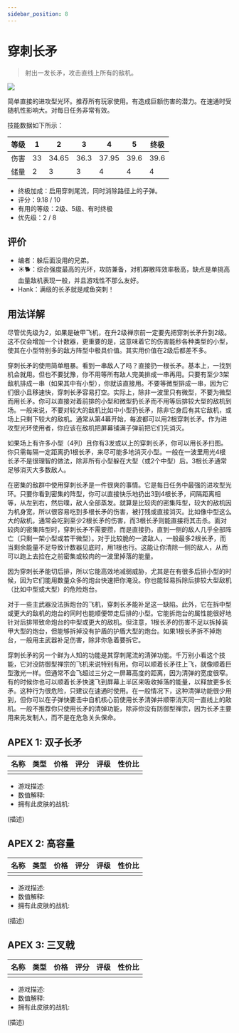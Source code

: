 ```yaml
---
sidebar_position: 8
---
```


# 穿刺长矛

> 射出一发长矛，攻击直线上所有的敌机。

<img src="/terms/vl.png" style={{zoom:1.25}}/>

简单直接的进攻型光环。推荐所有玩家使用。有造成巨额伤害的潜力。在速通时受随机性影响大。对每日任务非常有效。

技能数据如下所示：

| 等级 | 1    | 2     | 3    | 4     | 5    | 终极 |
| ---- | ---- | ----- | ---- | ----- | ---- | ---- |
| 伤害 | 33   | 34.65 | 36.3 | 37.95 | 39.6 | 39.6 |
| 储量 | 2    | 3     | 3    | 4     | 4    | 4    |

- 终极加成：启用穿刺尾流，同时消除路径上的子弹。
- 评分：9.18 / 10
- 有用的等级：2级、5级、有时终极
- 优先级：2 / 8

## 评价

- 编者：躲后面没用的兄弟。
- ☀🐕：综合强度最高的光环，攻防兼备，对机群散阵效率极高，缺点是单挑高血量敌机表现一般，并且游戏性不那么友好。
- Hank：满级的长矛就是咸鱼突刺！

## 用法详解

尽管优先级为2，如果是破甲飞机，在升2级禅宗前一定要先把穿刺长矛升到2级。这不仅会增加一个计数器，更重要的是，这意味着它的伤害能秒各种类型的小型，使其在小型特别多的敌方阵型中极具价值。其实用价值在2级后都差不多。

穿刺长矛的使用简单粗暴。看到一串敌人了吗？直接扔一根长矛。基本上，一找到机会就用。但也不要犹豫，你不用等所有敌人完美排成一串再用。只要有至少3架敌机排成一串（如果其中有小型），你就该直接用。不要等微型排成一串，因为它们很小且移速快，穿刺长矛容易打空。实际上，除非一波里只有微型，不要为微型而用长矛。你可以直接对着前排的小型和微型扔长矛而不用等后排较大型的敌机到场。一般来说，不要对较大的敌机比如中小型扔长矛，除非它身后有其它敌机，或场上只剩下较大的敌机。通常从第4幕开始，每波都可以用2根穿刺长矛。作为进攻型光环使用者，你应该在敌机把屏幕铺满子弹前把它们先消灭。

如果场上有许多小型（4列）且你有3发或以上的穿刺长矛，你可以用长矛扫图。你只需每隔一定距离扔1根长矛，来尽可能多地消灭小型。一般在一波里用光4根长矛不是很理智的做法，除非所有小型躲在大型（或2个中型）后。3根长矛通常足够消灭大多数敌人。

在密集的敌群中使用穿刺长矛是一件很爽的事情。它是每日任务中最强的进攻型光环。只要你看到密集的阵型，你可以直接快乐地扔出3到4根长矛，间隔距离相等，从左到右，然后噗，敌人全部蒸发。就算是比较肉的密集阵型，较大的敌机因为机身宽，所以很容易吃到多根长矛的伤害，被打残或直接消灭。比如像中型这么大的敌机，通常会吃到至少2根长矛的伤害，而3根长矛则能直接将其击杀。面对较肉的密集阵型时，穿刺长矛不需要攒，而是直接扔，直到一侧的敌人几乎全部阵亡（只剩一架小型或若干微型）。对于比较脆的一波敌人，一般最多2根长矛，而当剩余能量不足导致计数器见底时，用1根也行。这能让你清除一侧的敌人，从而可以跑上去捡在之前密集或较肉的一波里掉落的能量。

因为穿刺长矛能切后排，所以它能高效地减弱威胁，尤其是在有很多后排小型的时候，因为它们能用数量众多的炮台快速把你淹没。你也能轻易拆除后排较大型敌机（比如中型或大型）的危险炮台。

对于一些主武器没法拆炮台的飞机，穿刺长矛能补足这一缺陷。此外，它在拆中型或更大的敌机的炮台的同时也能顺便带走后排的小型。它能拆炮台的属性能很好地针对后排带致命炮台的中型或更大的敌机。但注意，1根长矛的伤害不足以拆掉装甲大型的炮台，但能够拆掉没有护盾的护盾大型的炮台。如果1根长矛拆不掉炮台，一般用主武器补足伤害，除非你急着要拆它。

穿刺长矛的另一个鲜为人知的功能是其穿刺尾流的清弹功能。千万别小看这个技能，它对没防御型禅宗的飞机来说特别有用。你可以顺着长矛往上飞，就像顺着巨型激光一样。但通常不会飞超过三分之一屏幕高度的距离，因为清弹的宽度很窄。有的时候你也可以顺着长矛快速飞到屏幕上半区来吸收掉落的能量，以释放更多长矛。这种行为很危险，只建议在速通时使用。在一般情况下，这种清弹功能很少用到，但你可以在子弹快要击中自机核心前使用长矛清弹并顺带消灭同一直线上的敌机。一般不推荐你只使用长矛的清弹功能，除非你没有防御型禅宗，因为长矛主要用来先发制人，而不是在危急关头保命。

## APEX 1: 双子长矛

| 名称 | 类型 | 价格 | 评分 | 评级 | 性价比 |
| ---- | ---- | ---- | ---- | ---- | ------ |
|      |      |      |      |      |        |

- 游戏描述:
- 数值解释:
- 拥有此皮肤的战机:

(描述)

## APEX 2: 高容量

| 名称 | 类型 | 价格 | 评分 | 评级 | 性价比 |
| ---- | ---- | ---- | ---- | ---- | ------ |
|      |      |      |      |      |        |

- 游戏描述:
- 数值解释:
- 拥有此皮肤的战机:

(描述)

## APEX 3: 三叉戟

| 名称 | 类型 | 价格 | 评分 | 评级 | 性价比 |
| ---- | ---- | ---- | ---- | ---- | ------ |
|      |      |      |      |      |        |

- 游戏描述:
- 数值解释:
- 拥有此皮肤的战机:

(描述)

